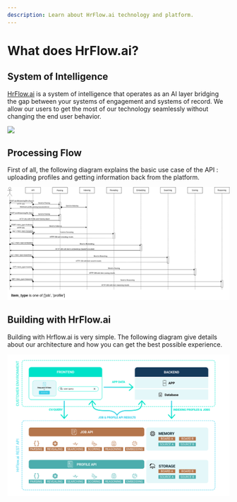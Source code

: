 ```yaml
---
description: Learn about HrFlow.ai technology and platform.
---
```


# What does HrFlow.ai?

## System of Intelligence

[HrFlow.ai](http://HrFlow.ai) is a system of intelligence that operates as an AI layer bridging the gap between your systems of engagement and systems of record. We allow our users to get the most of our technology seamlessly without changing the end user behavior.

![](.gitbook/assets/image24.png)

## Processing Flow

First of all, the following diagram explains the basic use case of the API : uploading profiles and getting information back from the platform.

![](.gitbook/assets/api_sequence_diagram.png)

## Building with HrFlow.ai

Building with Hrflow.ai is very simple. The following diagram give details about our architecture and how you can get the best possible experience.

![](.gitbook/assets/stack-1-.svg)

